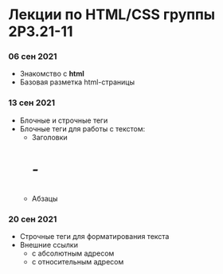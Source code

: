# Лекции по HTML/CSS группы 2Р3.21-11

### 06 сен 2021
* Знакомство с **html**
* Базовая разметка html-страницы

### 13 сен 2021
* Блочные и строчные теги
* Блочные теги для работы с текстом:
  * Заголовки _<h1> - <h6>_
  * Абзацы _<p>_

### 20 сен 2021
* Строчные теги для форматирования текста
* Внешние ссылки
  * с абсолютным адресом
  * с относительным адресом
